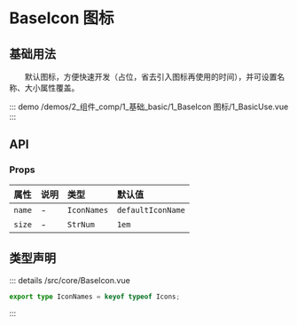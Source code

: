 # BaseIcon 图标


## 基础用法

&emsp;&emsp;默认图标，方便快速开发（占位，省去引入图标再使用的时间），并可设置名称、大小属性覆盖。

::: demo 
/demos/2_组件_comp/1_基础_basic/1_BaseIcon 图标/1_BasicUse.vue
:::


## API 

### Props

|属性|说明|类型|默认值|
|:---|:---|:---|:---|
|`name`|-|`IconNames`|`defaultIconName`|
|`size`|-|`StrNum`|`1em`|


## 类型声明

::: details
/src/core/BaseIcon.vue

``` ts
export type IconNames = keyof typeof Icons;
```

:::  
